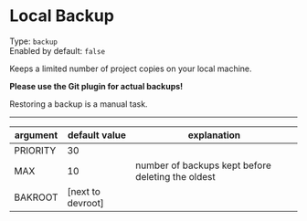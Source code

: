 # Local Backup

Type: `backup`  
Enabled by default: `false`

Keeps a limited number of project copies on your local machine.

**Please use the Git plugin for actual backups!**

Restoring a backup is a manual task.

---

|argument				|default value		|explanation										|
|-----------------------|-------------------|---------------------------------------------------|
|PRIORITY				|30					|													|
|MAX					|10					|number of backups kept before deleting the oldest	|
|BAKROOT				|[next to devroot]	|													|
